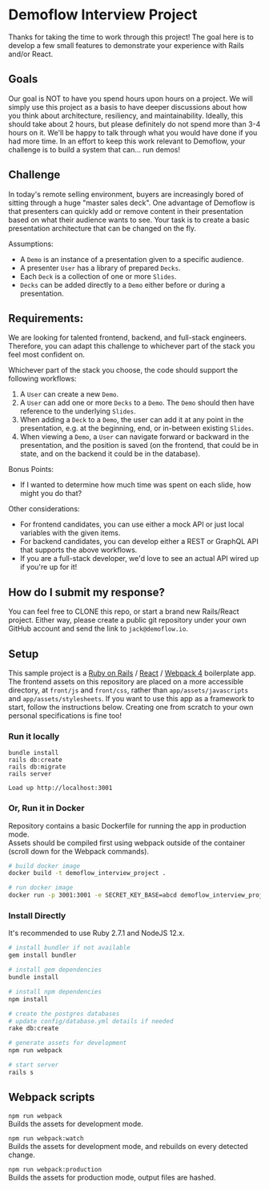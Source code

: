 # Demoflow Interview Project
Thanks for taking the time to work through this project! The goal here is to develop a few small features to demonstrate your experience with Rails and/or React. 

## Goals
Our goal is NOT to have you spend hours upon hours on a project. We will simply use this project as a basis to have deeper discussions about how you think about architecture, resiliency, and maintainability. Ideally, this should take about 2 hours, but please definitely do not spend more than 3-4 hours on it. We'll be happy to talk through what you would have done if you had more time. 
In an effort to keep this work relevant to Demoflow, your challenge is to build a system that can... run demos! 

## Challenge
In today's remote selling environment, buyers are increasingly bored of sitting through a huge "master sales deck". One advantage of Demoflow is that presenters can quickly add or remove content in their presentation based on what their audience wants to see. Your task is to create a basic presentation architecture that can be changed on the fly.

Assumptions: 
 * A `Demo` is an instance of a presentation given to a specific audience. 
 * A presenter `User` has a library of prepared `Decks`. 
 * Each `Deck` is a collection of one or more `Slides`. 
 * `Decks` can be added directly to a `Demo` either before or during a presentation. 
 
 ## Requirements: 
 We are looking for talented frontend, backend, and full-stack engineers. Therefore, you can adapt this challenge to whichever part of the stack you feel most confident on. 

 Whichever part of the stack you choose, the code should support the following workflows: 
  1. A `User` can create a new `Demo`.
  2. A `User` can add one or more `Decks` to a `Demo`. The `Demo` should then have reference to the underlying `Slides`.
  3. When adding a `Deck` to a `Demo`, the user can add it at any point in the presentation, e.g. at the beginning, end, or in-between existing `Slides`.
  4. When viewing a `Demo`, a `User` can navigate forward or backward in the presentation, and the position is saved (on the frontend, that could be in state, and on the backend it could be in the database).
 
 Bonus Points:
  * If I wanted to determine how much time was spent on each slide, how might you do that? 

Other considerations:
 * For frontend candidates, you can use either a mock API or just local variables with the given items. 
 * For backend candidates, you can develop either a REST or GraphQL API that supports the above workflows.
 * If you are a full-stack developer, we'd love to see an actual API wired up if you're up for it!
 
## How do I submit my response?
You can feel free to CLONE this repo, or start a brand new Rails/React project. Either way, please create a public git repository under your own GitHub account and send the link to `jack@demoflow.io`.
 
## Setup
This sample project is a [Ruby on Rails](http://rubyonrails.org/) / [React](https://facebook.github.io/react/) / [Webpack 4](https://webpack.js.org/) boilerplate app.
The frontend assets on this repository are placed on a more accessible directory, at `front/js` and `front/css`, rather than `app/assets/javascripts` and `app/assets/stylesheets`.
If you want to use this app as a framework to start, follow the instructions below. Creating one from scratch to your own personal specifications is fine too!

### Run it locally

```
bundle install
rails db:create
rails db:migrate
rails server

Load up http://localhost:3001
```

### Or, Run it in Docker

Repository contains a basic Dockerfile for running the app in production mode.  
Assets should be compiled first using webpack outside of the container (scroll down for the Webpack commands).

```sh
# build docker image
docker build -t demoflow_interview_project .

# run docker image
docker run -p 3001:3001 -e SECRET_KEY_BASE=abcd demoflow_interview_project
```

### Install Directly
It's recommended to use Ruby 2.7.1 and NodeJS 12.x.

```sh
# install bundler if not available
gem install bundler

# install gem dependencies
bundle install

# install npm dependencies
npm install

# create the postgres databases
# update config/database.yml details if needed
rake db:create

# generate assets for development
npm run webpack

# start server
rails s
```

## Webpack scripts

`npm run webpack`  
Builds the assets for development mode.

`npm run webpack:watch`  
Builds the assets for development mode, and rebuilds on every detected change.

`npm run webpack:production`  
Builds the assets for production mode, output files are hashed.


